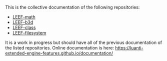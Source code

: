 This is the collective documentation of the following repositories:

* [LEEF-math](https://github.com/Luanti-Extended-Engine-Features/LEEF-math)
* [LEEF-b3d](https://github.com/Luanti-Extended-Engine-Features/LEEF-b3d)
* [LEEF-class](https://github.com/Luanti-Extended-Engine-Features/LEEF-class)
* [LEEF-filesystem](https://github.com/Luanti-Extended-Engine-Features/LEEF-filesystem)

It is a work in progress but should have all of the previous documentation of the listed repositories.
Online documentation is here: https://luanti-extended-engine-features.github.io/documentation/